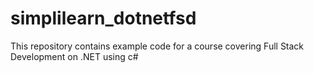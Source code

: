 # simplilearn_dotnetfsd
This repository contains example code for a course covering Full Stack Development on .NET using c#
